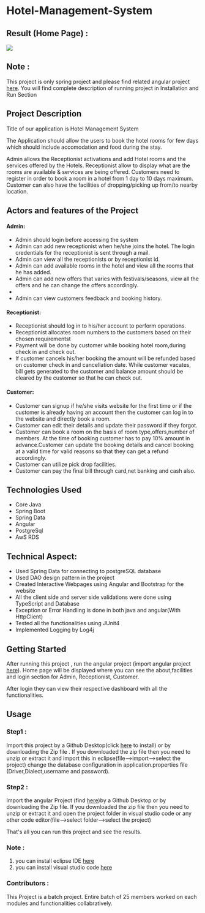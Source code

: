 # Hotel-Management-System
## Result (Home Page) :
![](https://github.com/PavanSaiSheshetti/HotelManagementSystem_Angular/blob/master/src/assets/img/image.png)
## Note :
  This project is only spring project and please find related angular project [here](https://github.com/PavanSaiSheshetti/HMS_angular_admin). You will find complete 
  description of running project in Installation and Run Section
## Project Description

<p> Title of our application is Hotel Management System</p>

<p>The Application should allow the users to book the hotel rooms for few days which should include accomodation and food during the stay.</p>
Admin allows the Receptionist activations and add Hotel rooms and the services offered by the Hotels.
Receptionist allow to display what are the rooms are available & services are being offered.
Customers need to register in order to book a room in a hotel from 1 day to 10 days maximum. Customer can also have the facilities of dropping/picking up from/to nearby location.

## Actors and features of the Project
<h4>Admin:</h4>
<ul>
  <li> Admin should login before accessing the system</li>
  <li>Admin can add new receptionist when he/she joins the hotel. The login credentials for the receptionist is sent through a mail.</li>
  <li>Admin can view all the receptionists or by receptionist id.</li>
  <li> Admin can add available rooms in the hotel and view all the rooms that he has added.</li>
  <li>Admin can add new offers that varies with festivals/seasons, view all the offers and he can change the offers accordingly.<li>
  <li>Admin can view customers feedback and booking history.</li>
</ul>
<h4>Receptionist:</h4>
<ul>
  <li>Receptionist should log in to his/her account to perform operations.</li>
  <li>Receptionist allocates room numbers to the customers based on their chosen requirementst</li>
  <li>Payment will be done by customer while booking hotel room,during check in and check out.</li>
  <li>If customer cancels his/her booking the amount will be refunded based on customer check in and cancellation date. While customer vacates, bill gets generated to the customer and balance amount should be cleared by the customer so that he can check out.</li>
</ul>
<h4>Customer:</h4>
<ul>
  <li>Customer can signup if he/she visits website for the first time or if the customer is already having an account then the customer can log in to the website and directly book a room.</li>
  <li>Customer can edit their details and update their password if they forgot.</li>
  <li>Customer can book a room on the basis of room type,offers,number of members. At the time of booking customer has to pay 10% amount in advance.Customer can update the booking details and cancel booking at a valid time for valid reasons so that they can get a refund accordingly.
<li>Customer can utilize pick drop facilities.
  <li>Customer can pay the final bill through card,net banking and cash also.

</ul>

## Technologies Used

<ul><li> Core Java
  <li>Spring Boot
   <li>Spring Data
  <li>Angular
  <li>PostgreSql
  <li>AwS RDS
</ul>

## Technical Aspect:
<ul>
<li>Used Spring Data for connecting to postgreSQL database </li>
<li>Used DAO design pattern in the project
<li>Created Interactive Webpages using Angular and Bootstrap for the website
<li>All the client side and server side validations were done using TypeScript and Database
<li>Exception or Error Handling is done in both  java and angular(With HttpClient)
<li>Tested all the functionalities using JUnit4 
<li>Implemented Logging by Log4j
</ul>

## Getting Started

After running this project , run the angular project (import angular project [here](https://github.com/PavanSaiSheshetti/HMS_angular_admin)). Home page will be displayed where you can see the about,facilities and login section for Admin, Receptionist, Customer.

After login they can view their respective dashboard with all the functionalities.

## Usage

### Step1 :
Import this project by a Github Desktop(click [here](https://desktop.github.com/) to install) or by downloading the Zip file . If you downloaded the zip file then you need to unzip or extract it and import this in eclipse(file-->import-->select the project)
change the database configuration in application.properties file (Driver,Dialect,username and password).

### Step2 :
Import the angular Project (find [here](https://github.com/PavanSaiSheshetti/HMS_angular_admin))by a Github Desktop or by downloading the Zip file. If you downloaded the zip file then you need to unzip or extract it and open the project folder in visual studio code or any other code editor(file-->select folder-->select the project)

That's all you can run this project and see the results.

### Note :
<ol>
<li>you can install eclipse IDE <a href="https://www.eclipse.org/downloads/">here</a></li>
<li>you can install visual studio code <a href="https://code.visualstudio.com/download">here</a></li>
</ol>

### Contributors :
This Project is a batch project. Entire batch of 25 members worked on each modules and functionalities collabratively.
